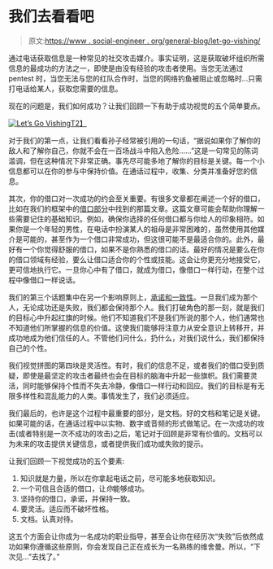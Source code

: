 # 我们去看看吧

> 原文:[https://www . social-engineer . org/general-blog/let-go-vishing/](https://www.social-engineer.org/general-blog/lets-go-vishing/)

通过电话获取信息是一种常见的社交攻击媒介。事实证明，这是获取破坏组织所需信息的最成功的方法之一，即使是由没有经验的攻击者使用。当您无法通过 pentest 时，当您无法与您的红队合作时，当您的网络钓鱼被阻止或忽略时…只需打电话给某人，获取您需要的信息。

现在的问题是，我们如何成功？让我们回顾一下有助于成功视觉的五个简单要点。

[![Let’s Go Vishing](../Images/14ddcf0d87d15ace0283b540f40f0b8f.png)T2】](https://www.social-engineer.org/how-tos/lets-go-vishing/attachment/vishing/)

对于我们的第一点，让我们看看孙子经常被引用的一句话，“据说如果你了解你的敌人和了解你自己，你就不会在一百场战斗中陷入危险……”这是一句常见的陈词滥调，但在这种情况下非常正确。事先尽可能多地了解你的目标是关键。每一个小信息都可以在你的参与中保持价值。在通话过程中，收集、分类并准备好您的信息。

其次，你的借口对一次成功的约会至关重要。有很多文章都在阐述一个好的借口，比如在我们的框架中的[借口部分](https://www.social-engineer.org/framework/influencing-others/pretexting/successful-pretexting/)中找到的那篇文章。这篇文章可能会帮助你理解一些需要记住的基础知识。例如，确保你选择的任何借口都与你给人的印象相符。如果你是一个年轻的男性，在电话中扮演某人的祖母是非常困难的，虽然使用其他媒介是可能的，甚至作为一个借口非常成功，但这很可能不是最适合你的。此外，最好有一个你觉得舒服的借口，如果不是你熟悉的借口的话。最好的情况是要么在你的借口领域有经验，要么让借口适合你的个性或技能。这会让你更充分地接受它，更可信地执行它。一旦你心中有了借口，就成为借口，像借口一样行动，在整个过程中像借口一样说话。

我们的第三个话题集中在另一个影响原则上，[承诺和一致性](https://www.social-engineer.org/framework/influencing-others/influence-tactics/commitment-consistency/)。一旦我们成为那个人，无论成功还是失败，我们都会保持那个人。我们打破角色的那一刻，就是我们的目标心中升起红旗的时候。他们不知道我们不是我们所说的那个人，他们通常也不知道他们所掌握的信息的价值。这使我们能够将注意力从安全意识上转移开，并成功地成为他们信任的人。不管他们问什么，扔什么，对我们说什么，我们都保持自己的个性。

我们视觉拼图的第四块是灵活性。有时，我们的信息不足，或者我们的借口受到质疑，即使是最坚定的攻击者最终也会在目标的脑海中升起一些旗帜。我们需要灵活，同时能够保持个性而不失去冷静，像借口一样行动和回应。我们的目标是有无限多样性和混乱能力的人类。事情发生了，我们必须适应。

我们最后的，也许是这个过程中最重要的部分，是文档。好的文档和笔记是关键。如果可能的话，在通话过程中以实物、数字或音频的形式做笔记。在一次成功的攻击(或者特别是一次不成功的攻击)之后，笔记对于回顾是非常有价值的。文档可以为未来的攻击提供关键信息，或者提供我们成功或失败的提示。

让我们回顾一下视觉成功的五个要素:

1.  知识就是力量，所以在你拿起电话之前，尽可能多地获取知识。
2.  一个可信且合适的借口，让*你*能够成功。
3.  坚持你的借口，承诺，并保持一致。
4.  要灵活。适应而不破坏性格。
5.  文档。认真对待。

这五个方面会让你成为一名成功的职业指导，甚至会让你在经历次“失败”后依然成功如果你遵循这些原则，你会发现自己正在成长为一名熟练的维舍曼。所以，“下次见…”去找了。”